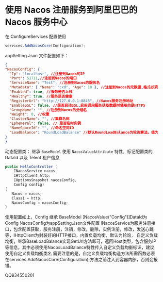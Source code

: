 # 使用 Nacos 注册服务到阿里巴巴的 Nacos 服务中心

在 ConfigureServices 配置使用

```csharp
services.AddNacosCore(Configuration);
```

appSetting.Json 文件配置如下：

```json
{  
"NacosConfig": {
  "Ip": "localhost", //注册到Nacos的IP 
  "Port": 51711,//注册到Nacos的端口 
  "ServiceName": "Test", //注册到Nacos的服务名
  "Metadata": { "Name": "cxd", "Age": 18 }, //注册到Nacos的元数据,格式必须为Json字符串
  "Enabled": true, //服务是否上线 
  "Healthy": true, //服务是否健康 
  "RegisterUrl": "http://127.0.0.1:8848", //Nacos服务注册地址 
  "EnableSSL": false, //是否启动SSL,启用调用服务获取数据时使用的是HTTPS 
  "GroupName": "", //注册到Nacos的分组名 
  "Weight": 0, //权重 
  "ClusterName": "", //集群名称 
  "Ephemeral": false, // 是否临时实例 
  "NameSpaceId": "", //命名空间ID 
  "LoadBalance": "RoundLoadBalance" //默认RoundLoadBalance为轮询算法，值为特性的值 
}
}

```

动态配置类：
继承 `BaseModel` 使用 `NacosValueAttribute` 特性，标记配置类的 DataId 以及 Telent 租户信息

```csharp
public HelloController (
	INacosService nacos,
	IHttpClient http,
	IOptionsSnapshot nacosConfig,
	Config config) 
{ 
   Nacos = nacos;
   Class1 = http; 
   NacosConfig = nacosConfig; 
} 
```

使用配置如上，Config 继承 BaseModel [NacosValue("Config")]DataId为Config NacosConfig为appSetting.Json文件配置 INacosService为服务注册接口，包含配置获取，服务注册，注销，修改，删除，实例注册，修改，发送心跳等，IHttpClient为封装好的HTTP接口，内置负载均衡，默认为轮询， 自定义负载均衡，继承BaseLoadBalance实现GetUrl方法即可，返回Host类型，包含服务IP等信息，其中必须使用NacosLoadBalance特性传入自定义负载均衡标识，建议使用自定义负载均衡类名 需要注意的是，自定义负载均衡构造方法所需函数必须在services.AddNacosCore(Configuration);方法之前注入到容器内部，否则会报错。

 QQ934550201
